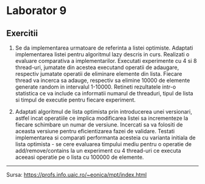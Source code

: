 # Laborator 9   
## Exercitii

1. Se da implementarea urmatoare de referinta a listei optimiste. Adaptati implementarea listei pentru algoritmul lazy descris in curs. Realizati o evaluare comparativa a implementarilor. Executati experimente cu 4 si 8 thread-uri, jumatate din acestea executand operatii de adaugare, respectiv jumatate operatii de eliminare elemente din lista. Fiecare thread va incerca sa adauge, respectiv sa elimine 10000 de elemente generate random in intervalul 1-10000. Retineti rezultatele intr-o statistica ce va include ca informatii numarul de threaduri, tipul de lista si timpul de executie pentru fiecare experiment.


2. Adaptati algoritmul de lista optimista prin introducerea unei versionari, astfel incat operatiile ce implica modificarea listei sa incrementeze la fiecare schimbare un numar de versiune. Incercati sa va folositi de aceasta versiune pentru eficientizarea fazei de validare. Testati implementarea si comparati performanta acesteia cu varianta initiala de lista optimista - se cere evaluarea timpului mediu pentru o operatie de add/remove/contains la un experiment cu 4 thread-uri ce executa aceeasi operatie pe o lista cu 100000 de elemente.

---
Sursa: https://profs.info.uaic.ro/~eonica/mpt/index.html
